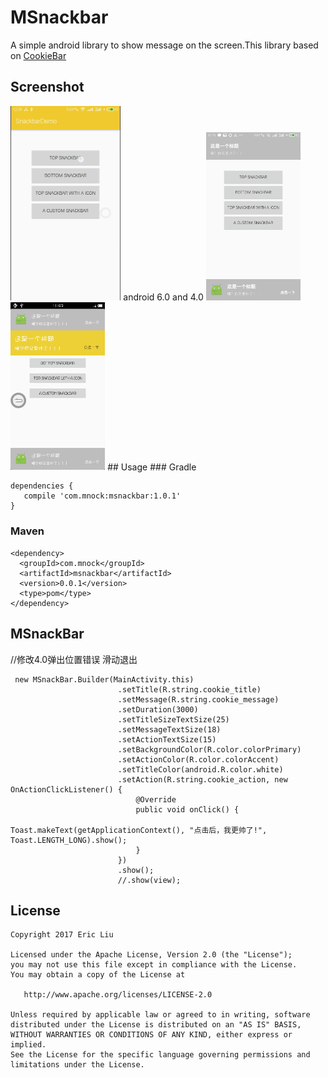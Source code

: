 # MSnackbar
A simple android library to show message on the screen.This library based on [CookieBar](https://github.com/liuguangqiang/CookieBar)
## Screenshot
<img src="img/6gif.gif" width="35%"> 
android 6.0  and 4.0
<img src="img/6.jpg" width="30%"><img src="img/4.png" width="30%">
## Usage
### Gradle

```
dependencies {
   compile 'com.mnock:msnackbar:1.0.1'
}
```

### Maven
```
<dependency>
  <groupId>com.mnock</groupId>
  <artifactId>msnackbar</artifactId>
  <version>0.0.1</version>
  <type>pom</type>
</dependency>
```

## MSnackBar
//修改4.0弹出位置错误 滑动退出
```
 new MSnackBar.Builder(MainActivity.this)
                        .setTitle(R.string.cookie_title)
                        .setMessage(R.string.cookie_message)
                        .setDuration(3000)
                        .setTitleSizeTextSize(25)
                        .setMessageTextSize(18)
                        .setActionTextSize(15)
                        .setBackgroundColor(R.color.colorPrimary)
                        .setActionColor(R.color.colorAccent)
                        .setTitleColor(android.R.color.white)
                        .setAction(R.string.cookie_action, new OnActionClickListener() {
                            @Override
                            public void onClick() {
                                Toast.makeText(getApplicationContext(), "点击后，我更帅了!", Toast.LENGTH_LONG).show();
                            }
                        })
                        .show();
                        //.show(view);
```

## License

    Copyright 2017 Eric Liu

    Licensed under the Apache License, Version 2.0 (the "License");
    you may not use this file except in compliance with the License.
    You may obtain a copy of the License at

       http://www.apache.org/licenses/LICENSE-2.0

    Unless required by applicable law or agreed to in writing, software
    distributed under the License is distributed on an "AS IS" BASIS,
    WITHOUT WARRANTIES OR CONDITIONS OF ANY KIND, either express or implied.
    See the License for the specific language governing permissions and
    limitations under the License.
